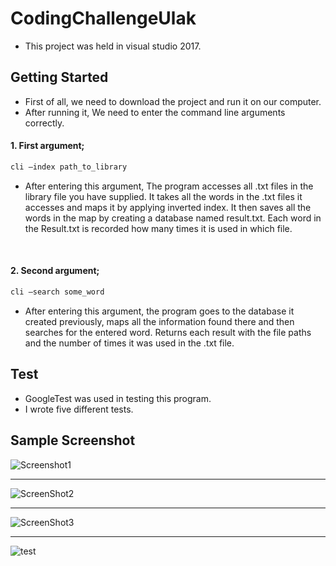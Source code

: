 # CodingChallengeUlak

* This project was held in visual studio 2017.

## Getting Started

* First of all, we need to download the project and run it on our computer.
* After running it, We need to enter the command line arguments correctly.
#### 1. First argument; 
```sh
cli –index path_to_library
```
* After entering this argument, The program accesses all .txt files in the library file you have supplied. It takes all the words in the .txt files it accesses and maps it by      applying inverted index. It then saves all the words in the map by creating a database named result.txt. Each word in the Result.txt is recorded how many times it is used in  which   file.

<br>

#### 2. Second argument; 
```sh
cli –search some_word
```
* After entering this argument, the program goes to the database it created previously, maps all the information found there and then searches for the entered word. Returns each result with the file paths and the number of times it was used in the .txt file.


## Test

* GoogleTest was used in testing this program. 
* I wrote five different tests.

## Sample Screenshot

![Screenshot1](https://user-images.githubusercontent.com/39926184/100775378-3fd75900-3414-11eb-93df-a4af3758b241.png)

<hr>

![ScreenShot2](https://user-images.githubusercontent.com/39926184/100775723-b4aa9300-3414-11eb-9b28-9a5c436f0a03.png)

<hr>

![ScreenShot3](https://user-images.githubusercontent.com/39926184/100775752-becc9180-3414-11eb-8b00-b8603d56b3b9.png)

<hr>

![test](https://user-images.githubusercontent.com/39926184/100798697-0cf18d00-3435-11eb-9fb7-ee3144795796.png)
